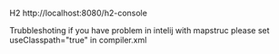 H2
http://localhost:8080/h2-console


Trubbleshoting
if you have problem in intelij with mapstruc please set useClasspath="true" in compiler.xml